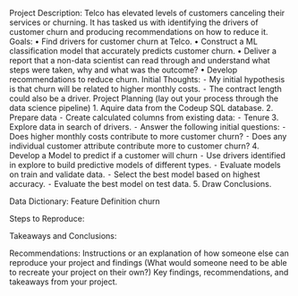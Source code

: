Project Description:
Telco has elevated levels of customers canceling their services or churning. It has tasked us with identifying the drivers of customer churn and producing recommendations on how to reduce it. 
Goals:
	•	Find drivers for customer churn at Telco.
	•	Construct a ML classification model that accurately predicts customer churn.
	•	Deliver a report that a non-data scientist can read through and understand what steps were taken, why and what was the outcome?
	•	Develop recommendations to reduce churn.
Initial Thoughts:
	⁃	My initial hypothesis is that churn will be related to higher monthly costs. 
	⁃	The contract length could also be a driver.
Project Planning (lay out your process through the data science pipeline)
	1.	Aquire data from the Codeup SQL database.
	2.	Prepare data
	⁃	Create calculated columns from existing data:
		⁃	Tenure
	3.	Explore data in search of drivers.
		⁃	Answer the following initial questions:
			⁃	Does higher monthly costs contribute to more customer churn?
			⁃	Does any individual customer attribute contribute more to customer churn?
	4.	Develop a Model to predict if a customer will churn
		⁃	Use drivers identified in explore to build predictive models of different types.
		⁃	Evaluate models on train and validate data.
		⁃	Select the best model based on highest accuracy.
		⁃	Evaluate the best model on test data.
	5.	Draw Conclusions.


Data Dictionary:
Feature					Definition
churn


Steps to Reproduce:

Takeaways and Conclusions:

Recommendations:
Instructions or an explanation of how someone else can reproduce your project and findings (What would someone need to be able to recreate your project on their own?)
Key findings, recommendations, and takeaways from your project.
